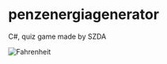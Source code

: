 # penzenergiagenerator
C#,  quiz game made by SZDA

![Fahrenheit](https://user-images.githubusercontent.com/55109637/140153278-7899acbe-617e-452d-ab6a-6177184baada.png)

